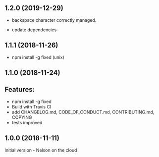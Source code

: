 ## 1.2.0 (2019-12-29)

 * backspace character correctly managed.

 * update dependencies


## 1.1.1 (2018-11-26)

 * npm install -g fixed (unix)

## 1.1.0 (2018-11-24)

Features:
---------

  * npm install -g fixed
  * Build with Travis CI
  * add CHANGELOG.md, CODE_OF_CONDUCT.md, CONTRIBUTING.md, COPYING
  * tests improved


## 1.0.0 (2018-11-11)

Initial version - Nelson on the cloud

